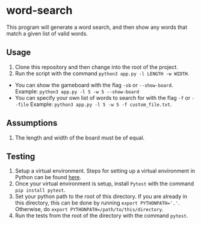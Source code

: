 # word-search
This program will generate a word search, and then show any words that match
a given list of valid words.

## Usage
1. Clone this repository and then change into the root of the project.
2. Run the script with the command `python3 app.py -l LENGTH -w WIDTH`.
  - You can show the gameboard with the flag `-sb` or `--show-board`.
  Example: `python3 app.py -l 5 -w 5 --show-board`
  - You can specify your own list of words to search for with the flag `-f` or
  `--file` Example: `python3 app.py -l 5 -w 5 -f custom_file.txt`.

## Assumptions
1. The length and width of the board must be of equal.

## Testing
1. Setup a virtual environment. Steps for setting up a virtual environment
in Python can be found [here](https://docs.python.org/3/library/venv.html).
2. Once your virtual environment is setup, install `Pytest` with the command
`pip install pytest`.
3. Set your python path to the root of this directory. If you are already
in this directory, this can be done by running `export PYTHONPATH='.'`.
Otherwise, do `export PYTHONPATH=/path/to/this/directory`.
4. Run the tests from the root of the directory with the command `pytest`.
